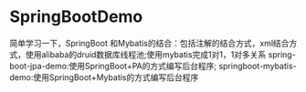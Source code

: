 # SpringBootDemo
简单学习一下，SpringBoot 和Mybatis的结合：包括注解的结合方式，xml结合方式，使用alibaba的druid数据库线程池;使用mybatis完成1对1，1对多关系
spring-boot-jpa-demo:使用SpringBoot+PA的方式编写后台程序;
springboot-mybatis-demo:使用SpringBoot+Mybatis的方式编写后台程序
